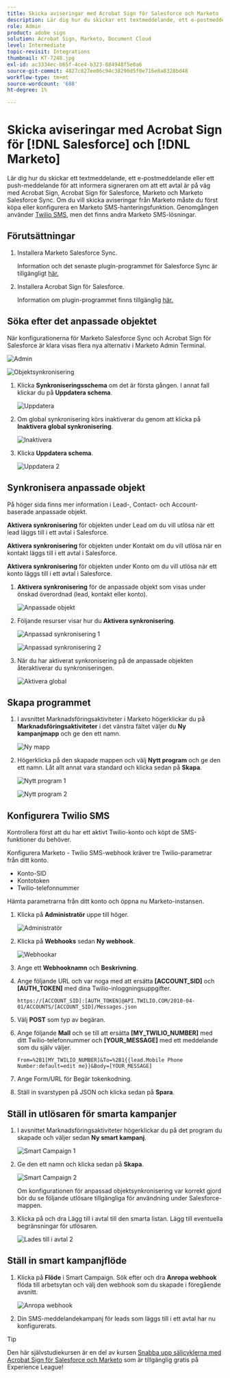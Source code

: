 ```yaml
---
title: Skicka aviseringar med Acrobat Sign för Salesforce och Marketo
description: Lär dig hur du skickar ett textmeddelande, ett e-postmeddelande eller ett push-meddelande för att informera signeraren om att ett avtal är på väg
role: Admin
product: adobe sign
solution: Acrobat Sign, Marketo, Document Cloud
level: Intermediate
topic-revisit: Integrations
thumbnail: KT-7248.jpg
exl-id: ac3334ec-b65f-4ce4-b323-884948f5e0a6
source-git-commit: 4827c827ee06c94c38290d5f0e716e8a8328bd48
workflow-type: tm+mt
source-wordcount: '688'
ht-degree: 1%

---
```


# Skicka aviseringar med Acrobat Sign för [!DNL Salesforce] och [!DNL Marketo]

Lär dig hur du skickar ett textmeddelande, ett e-postmeddelande eller ett push-meddelande för att informera signeraren om att ett avtal är på väg med Acrobat Sign, Acrobat Sign för Salesforce, Marketo och Marketo Salesforce Sync. Om du vill skicka aviseringar från Marketo måste du först köpa eller konfigurera en Marketo SMS-hanteringsfunktion. Genomgången använder [Twilio SMS](https://launchpoint.marketo.com/twilio/twilio-sms-for-marketo/), men det finns andra Marketo SMS-lösningar.

## Förutsättningar

1. Installera Marketo Salesforce Sync.

   Information och det senaste plugin-programmet för Salesforce Sync är tillgängligt [här.](https://experienceleague.adobe.com/docs/marketo/using/product-docs/crm-sync/salesforce-sync/understanding-the-salesforce-sync.html)

1. Installera Acrobat Sign för Salesforce.

   Information om plugin-programmet finns tillgänglig [här.](https://helpx.adobe.com/ca/sign/using/salesforce-integration-installation-guide.html)

## Söka efter det anpassade objektet

När konfigurationerna för Marketo Salesforce Sync och Acrobat Sign för Salesforce är klara visas flera nya alternativ i Marketo Admin Terminal.

![Admin](assets/adminTab.png)

![Objektsynkronisering](assets/salesforceAdmin.png)

1. Klicka **Synkroniseringsschema** om det är första gången. I annat fall klickar du på **Uppdatera schema**.

   ![Uppdatera](assets/refreshSchema1.png)

1. Om global synkronisering körs inaktiverar du genom att klicka på **Inaktivera global synkronisering**.

   ![Inaktivera](assets/disableGlobal.png)

1. Klicka **Uppdatera schema**.

   ![Uppdatera 2](assets/refreshSchema2.png)

## Synkronisera anpassade objekt

På höger sida finns mer information i Lead-, Contact- och Account-baserade anpassade objekt.

**Aktivera synkronisering** för objekten under Lead om du vill utlösa när ett lead läggs till i ett avtal i Salesforce.

**Aktivera synkronisering** för objekten under Kontakt om du vill utlösa när en kontakt läggs till i ett avtal i Salesforce.

**Aktivera synkronisering** för objekten under Konto om du vill utlösa när ett konto läggs till i ett avtal i Salesforce.

1. **Aktivera synkronisering** för de anpassade objekt som visas under önskad överordnad (lead, kontakt eller konto).

   ![Anpassade objekt](assets/customObjects.png)

1. Följande resurser visar hur du **Aktivera synkronisering**.

   ![Anpassad synkronisering 1](assets/customObjectSync1.png)

   ![Anpassad synkronisering 2](assets/customObjectSync2.png)

1. När du har aktiverat synkronisering på de anpassade objekten återaktiverar du synkroniseringen.

   ![Aktivera global](assets/enableGlobal.png)

## Skapa programmet

1. I avsnittet Marknadsföringsaktiviteter i Marketo högerklickar du på **Marknadsföringsaktiviteter** i det vänstra fältet väljer du **Ny kampanjmapp** och ge den ett namn.

   ![Ny mapp](assets/newFolder.png)

1. Högerklicka på den skapade mappen och välj **Nytt program** och ge den ett namn. Låt allt annat vara standard och klicka sedan på **Skapa**.

   ![Nytt program 1](assets/newProgram1.png)

   ![Nytt program 2](assets/newProgram2.png)

## Konfigurera Twilio SMS

Kontrollera först att du har ett aktivt Twilio-konto och köpt de SMS-funktioner du behöver.

Konfigurera Marketo - Twilio SMS-webhook kräver tre Twilio-parametrar från ditt konto.

- Konto-SID
- Kontotoken
- Twilio-telefonnummer

Hämta parametrarna från ditt konto och öppna nu Marketo-instansen.

1. Klicka på **Administratör** uppe till höger.

   ![Administratör](assets/adminTab.png)

1. Klicka på **Webhooks** sedan **Ny webhook**.

   ![Webhookar](assets/webhooks.png)

1. Ange ett **Webhooknamn** och **Beskrivning**.

1. Ange följande URL och var noga med att ersätta **[ACCOUNT_SID]** och **[AUTH_TOKEN]** med dina Twilio-inloggningsuppgifter.

   ```
   https://[ACCOUNT_SID]:[AUTH_TOKEN]@API.TWILIO.COM/2010-04-01/ACCOUNTS/[ACCOUNT_SID]/Messages.json
   ```

1. Välj **POST** som typ av begäran.

1. Ange följande **Mall** och se till att ersätta **[MY_TWILIO_NUMBER]** med ditt Twilio-telefonnummer och **[YOUR_MESSAGE]** med ett meddelande som du själv väljer.

   ```
   From=%2B1[MY_TWILIO_NUMBER]&To=%2B1{{lead.Mobile Phone Number:default=edit me}}&Body=[YOUR_MESSAGE]
   ```

1. Ange Form/URL för Begär tokenkodning.

1. Ställ in svarstypen på JSON och klicka sedan på **Spara**.

## Ställ in utlösaren för smarta kampanjer

1. I avsnittet Marknadsföringsaktiviteter högerklickar du på det program du skapade och väljer sedan **Ny smart kampanj**.

   ![Smart Campaign 1](assets/smartCampaign1.png)

1. Ge den ett namn och klicka sedan på **Skapa**.

   ![Smart Campaign 2](assets/smartCampaign3.png)

   Om konfigurationen för anpassad objektsynkronisering var korrekt gjord bör du se följande utlösare tillgängliga för användning under Salesforce-mappen.

1. Klicka på och dra Lägg till i avtal till den smarta listan. Lägg till eventuella begränsningar för utlösaren.

   ![Lades till i avtal 2](assets/addedToAgreement2.png)

## Ställ in smart kampanjflöde

1. Klicka på **Flöde** i Smart Campaign. Sök efter och dra **Anropa webhook** flöda till arbetsytan och välj den webhook som du skapade i föregående avsnitt.

   ![Anropa webhook](assets/callWebhook.png)

1. Din SMS-meddelandekampanj för leads som läggs till i ett avtal har nu konfigurerats.

>[!TIP]
>
>Den här självstudiekursen är en del av kursen [Snabba upp säljcyklerna med Acrobat Sign för Salesforce och Marketo](https://experienceleague.adobe.com/?recommended=Sign-U-1-2021.1) som är tillgänglig gratis på Experience League!